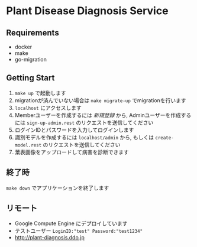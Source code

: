 # Plant Disease Diagnosis Service

## Requirements
* docker
* make
* go-migration

## Getting Start
1. `make up` で起動します
2. migrationが済んでいない場合は `make migrate-up` でmigrationを行います
3. `localhost` にアクセスします
4. Memberユーザーを作成するには *新規登録* から, Adminユーザーを作成するには `sign-up-admin.rest` のリクエストを送信してください
5. ログインIDとパスワードを入力してログインします
6. 識別モデルを作成するには `localhost/admin` から, もしくは `create-model.rest` のリクエストを送信してください
7. 葉表画像をアップロードして病害を診断できます

## 終了時
`make down` でアプリケーションを終了します

## リモート
* Google Compute Engine にデプロイしています
* テストユーザー `LoginID:"test" Password:"test1234"`
* http://plant-diagnosis.ddo.jp
